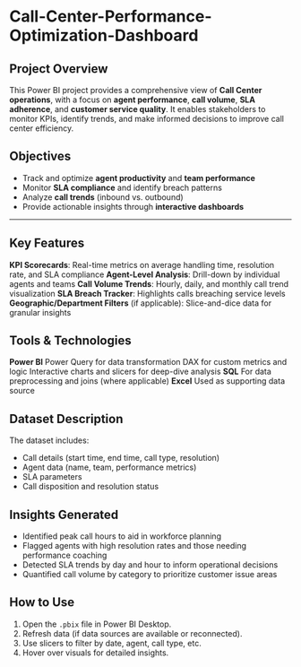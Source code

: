# Call-Center-Performance-Optimization-Dashboard

##  Project Overview

This Power BI project provides a comprehensive view of **Call Center operations**, with a focus on **agent performance**, **call volume**, **SLA adherence**, and **customer service quality**. It enables stakeholders to monitor KPIs, identify trends, and make informed decisions to improve call center efficiency.

##  Objectives

- Track and optimize **agent productivity** and **team performance**
- Monitor **SLA compliance** and identify breach patterns
- Analyze **call trends** (inbound vs. outbound)
- Provide actionable insights through **interactive dashboards**

---

##  Key Features

**KPI Scorecards**: Real-time metrics on average handling time, resolution rate, and SLA compliance
**Agent-Level Analysis**: Drill-down by individual agents and teams
**Call Volume Trends**: Hourly, daily, and monthly call trend visualization
**SLA Breach Tracker**: Highlights calls breaching service levels
**Geographic/Department Filters** (if applicable): Slice-and-dice data for granular insights

## Tools & Technologies

**Power BI**
    Power Query for data transformation
    DAX for custom metrics and logic
    Interactive charts and slicers for deep-dive analysis
**SQL**   For data preprocessing and joins (where applicable)
**Excel** Used as supporting data source


## Dataset Description

The dataset includes:
- Call details (start time, end time, call type, resolution)
- Agent data (name, team, performance metrics)
- SLA parameters
- Call disposition and resolution status

## Insights Generated

- Identified peak call hours to aid in workforce planning
- Flagged agents with high resolution rates and those needing performance coaching
- Detected SLA trends by day and hour to inform operational decisions
- Quantified call volume by category to prioritize customer issue areas

## How to Use

1. Open the `.pbix` file in Power BI Desktop.
2. Refresh data (if data sources are available or reconnected).
3. Use slicers to filter by date, agent, call type, etc.
4. Hover over visuals for detailed insights.


